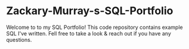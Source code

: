 # Zackary-Murray-s-SQL-Portfolio
Welcome to to my SQL Portfolio! This code repository contains example SQL I've written. Fell free to take a look &amp; reach out if you have any questions.
